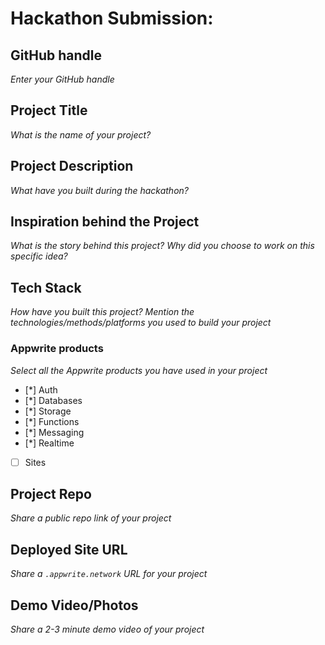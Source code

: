 # Hackathon Submission: <AI Wallet>

## GitHub handle
_Enter your GitHub handle_

<!--
@arumullayaswanth
-->

## Project Title
_What is the name of your project?_

<!--
AI Wallet 
-->

## Project Description    
_What have you built during the hackathon?_

<!--
AI Wallet is an intelligent crypto wallet built on the Stacks blockchain that allows users to manage Bitcoin and Stacks assets through natural language commands rather than manual clicks. Powered by AI agents, the wallet can understand user prompts, execute blockchain transactions, automate investments, and integrate with DeFi protocols, all while ensuring security and notifications.

Key features include:

- Natural Language Transactions: Parse commands like “Transfer 0.01 BTC to Alice” and execute them seamlessly.
- Automated Investments: Execute instructions such as “Invest 50% of my balance into top 3 rising stocks.”
- DeFi Integrations: Stake, provide liquidity, and earn yield on Stacks protocols.
- Security & Notifications: Enforce safety rules and alert users about risky actions.
- Extensible AI Agents: Future support for NFTs, DAO voting, and more.
-->

## Inspiration behind the Project  
_What is the story behind this project? Why did you choose to work on this specific idea?_

<!--
I was inspired by the complexity of existing crypto wallets and the steep learning curve for new users. Managing blockchain assets often involves multiple platforms, manual confirmations, and technical knowledge. By combining AI agents with blockchain, I wanted to create a wallet that makes cryptocurrency management intuitive, secure, and accessible for everyone. The goal is to explore the future of AI x Bitcoin L2, making blockchain interactions simpler, smarter, and safer.
-->

## Tech Stack    
_How have you built this project? Mention the technologies/methods/platforms you used to build your project_

<!--
1. Frontend: React, TypeScript
2. Backend: Node.js, Appwrite Functions
3. Blockchain: Stacks blockchain, Bitcoin integration
4. AI & NLP: OpenAI GPT models for parsing and executing commands
5. Database & Storage: Appwrite Databases and Storage for user data and transaction logs
6. Real-time & Messaging: Appwrite Realtime and Messaging for notifications and updates
-->

### Appwrite products
_Select all the Appwrite products you have used in your project_

<!--
Update the checkbox to [x] for the products used.

e.g.:

- [x] Auth 
-->

- [*] Auth
- [*] Databases
- [*] Storage
- [*] Functions
- [*] Messaging
- [*] Realtime
- [ ] Sites

## Project Repo  
_Share a public repo link of your project_

<!--
https://github.com/arumullayaswanth/StackAI-Wallet-hacker-house.git
-->

## Deployed Site URL
_Share a `.appwrite.network` URL for your project_

<!--
https://aiwallets.netlify.app/
-->

## Demo Video/Photos  
_Share a 2-3 minute demo video of your project_

<!--
https://drive.google.com/file/d/1sPlJIYQLus-kcexAZySHsdWqn14bFW6N/view?usp=sharing
-->
